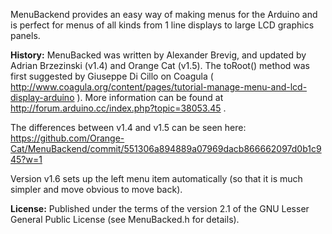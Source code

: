MenuBackend provides an easy way of making menus for the Arduino and is perfect for menus of all kinds from 1 line displays to large LCD graphics panels.

**History:**
MenuBacked was written by Alexander Brevig, and updated by Adrian Brzezinski (v1.4) and Orange Cat (v1.5). The toRoot() method was first suggested by Giuseppe Di Cillo on Coagula ( http://www.coagula.org/content/pages/tutorial-manage-menu-and-lcd-display-arduino ). More information can be found at http://forum.arduino.cc/index.php?topic=38053.45 .

The differences between v1.4 and v1.5 can be seen here: https://github.com/Orange-Cat/MenuBackend/commit/551306a894889a07969dacb866662097d0b1c945?w=1

Version v1.6 sets up the left menu item automatically (so that it is much simpler and move obvious to move back).

**License:**
Published under the terms of the version 2.1 of the GNU Lesser General Public License (see MenuBacked.h for details).
